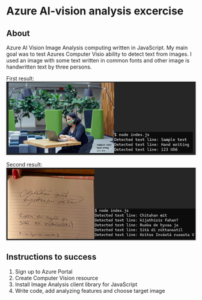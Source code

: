 # Azure AI-vision analysis excercise

## About

Azure AI Vision Image Analysis computing written in JavaScript. My main goal was to test Azures Computer Visio ability to detect text from images. I used an image with some text written in common fonts and other image is handwritten text by three persons.

First result:
![First Result](./results/first_test_result.png)

Second result:
![Second Result](./results/second_test_result.png)

## Instructions to success

1.	Sign up to Azure Portal
2.	Create Computer Vision resource
3.	Install Image Analysis client library for JavaScript
4.	Write code, add analyzing features and choose target image